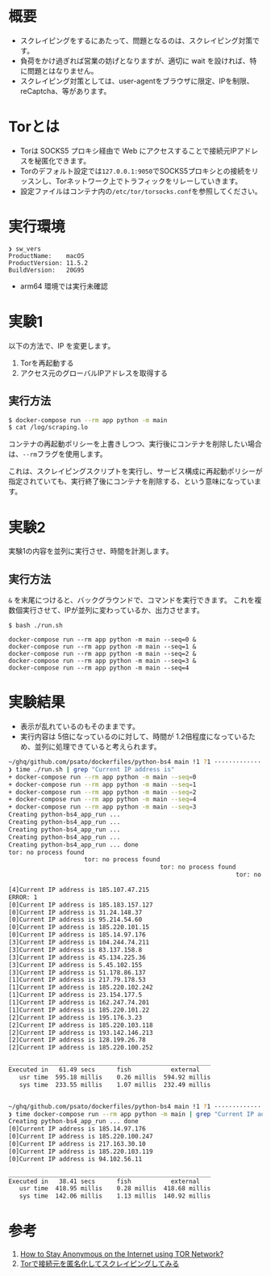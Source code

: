 # 概要

- スクレイピングをするにあたって、問題となるのは、スクレイピング対策です。
- 負荷をかけ過ぎれば営業の妨げとなりますが、適切に wait を設ければ、特に問題とはなりません。
- スクレイピング対策としては、user-agentをブラウザに限定、IPを制限、reCaptcha、等があります。


# Torとは
- Torは SOCKS5 プロキシ経由で Web にアクセスすることで接続元IPアドレスを秘匿化できます。
- Torのデフォルト設定では`127.0.0.1:9050`でSOCKS5プロキシとの接続をリッスンし、Torネットワーク上でトラフィックをリレーしていきます。
- 設定ファイルはコンテナ内の`/etc/tor/torsocks.conf`を参照してください。

# 実行環境

```
❯ sw_vers
ProductName:	macOS
ProductVersion:	11.5.2
BuildVersion:	20G95
```

- arm64 環境では実行未確認

# 実験1

以下の方法で、IP を変更します。

1. Torを再起動する
2. アクセス元のグローバルIPアドレスを取得する

## 実行方法

```zsh
$ docker-compose run --rm app python -m main
$ cat /log/scraping.lo
```

コンテナの再起動ポリシーを上書きしつつ、実行後にコンテナを削除したい場合は、`--rm`フラグを使用します。

これは、スクレイピングスクリプトを実行し、サービス構成に再起動ポリシーが指定されていても、実行終了後にコンテナを削除する、という意味になっています。

# 実験2

実験1の内容を並列に実行させ、時間を計測します。


## 実行方法
`&` を末尾につけると、バックグラウンドで、コマンドを実行できます。
これを複数個実行させて、IPが並列に変わっているか、出力させます。


```
$ bash ./run.sh
```

```
docker-compose run --rm app python -m main --seq=0 &
docker-compose run --rm app python -m main --seq=1 &
docker-compose run --rm app python -m main --seq=2 &
docker-compose run --rm app python -m main --seq=3 &
docker-compose run --rm app python -m main --seq=4
```

# 実験結果

- 表示が乱れているのもそのままです。
- 実行内容は 5倍になっているのに対して、時間が 1.2倍程度になっているため、並列に処理できていると考えられます。

```zsh
~/ghq/github.com/psato/dockerfiles/python-bs4 main !1 ?1 ·············································· 44s  11:09:06
❯ time ./run.sh | grep "Current IP address is"
+ docker-compose run --rm app python -m main --seq=0
+ docker-compose run --rm app python -m main --seq=1
+ docker-compose run --rm app python -m main --seq=2
+ docker-compose run --rm app python -m main --seq=4
+ docker-compose run --rm app python -m main --seq=3
Creating python-bs4_app_run ...
Creating python-bs4_app_run ...
Creating python-bs4_app_run ...
Creating python-bs4_app_run ...
Creating python-bs4_app_run ... done
tor: no process found
                     tor: no process found
                                          tor: no process found
                                                               tor: no process found
                                                                                    [4]Current IP address is 185.220.102.246
[4]Current IP address is 185.107.47.215
ERROR: 1
[0]Current IP address is 185.183.157.127
[0]Current IP address is 31.24.148.37
[0]Current IP address is 95.214.54.60
[0]Current IP address is 185.220.101.15
[0]Current IP address is 185.14.97.176
[3]Current IP address is 104.244.74.211
[3]Current IP address is 83.137.158.8
[3]Current IP address is 45.134.225.36
[3]Current IP address is 5.45.102.155
[3]Current IP address is 51.178.86.137
[1]Current IP address is 217.79.178.53
[1]Current IP address is 185.220.102.242
[1]Current IP address is 23.154.177.5
[1]Current IP address is 162.247.74.201
[1]Current IP address is 185.220.101.22
[2]Current IP address is 195.176.3.23
[2]Current IP address is 185.220.103.118
[2]Current IP address is 193.142.146.213
[2]Current IP address is 128.199.26.78
[2]Current IP address is 185.220.100.252

________________________________________________________
Executed in   61.49 secs      fish           external
   usr time  595.18 millis    0.26 millis  594.92 millis
   sys time  233.55 millis    1.07 millis  232.49 millis


~/ghq/github.com/psato/dockerfiles/python-bs4 main !1 ?1 ······································ ✔ 1|0 1m 1s  11:10:37
❯ time docker-compose run --rm app python -m main | grep "Current IP address is"
Creating python-bs4_app_run ... done
[0]Current IP address is 185.14.97.176
[0]Current IP address is 185.220.100.247
[0]Current IP address is 217.163.30.10
[0]Current IP address is 185.220.103.119
[0]Current IP address is 94.102.56.11

________________________________________________________
Executed in   38.41 secs      fish           external
   usr time  418.95 millis    0.28 millis  418.68 millis
   sys time  142.06 millis    1.13 millis  140.92 millis

```




# 参考

1. [How to Stay Anonymous on the Internet using TOR Network?](https://www.hacker9.com/can-hide-online-using-tor-network.html)
1. [Torで接続元を匿名化してスクレイピングしてみる](https://yolo-kiyoshi.com/2022/02/19/post-2862/)



